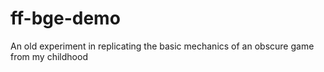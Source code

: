 # ff-bge-demo
An old experiment in replicating the basic mechanics of an obscure game from my childhood

